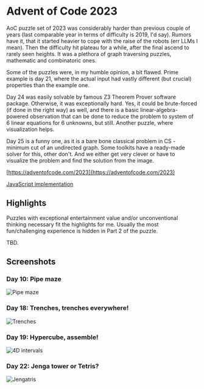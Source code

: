 # Advent of Code 2023

AoC puzzle set of 2023 was considerably harder than previous couple of years (last comparable year in terms of difficulty is 2019, I'd say). Rumors have it, that it started heavier to cope with the raise of the robots (err LLMs I mean). Then the difficulty hit plateau for a while, after the final ascend to rarely seen heights. It was a plethora of graph traversing puzzles, mathematic and combinatoric ones.

Some of the puzzles were, in my humble opinion, a bit flawed. Prime example is day 21, where the actual input had vastly different (but crucial) properties than the example one.

Day 24 was easily solvable by famous Z3 Theorem Prover software package. Otherwise, it was exceptionally hard. Yes, it could be brute-forced (if done in the right way) as well, and there is a basic linear-algebra-powered observation that can be done to reduce the problem to system of 6 linear equations for 6 unknowns, but still. Another puzzle, where visualization helps.

Day 25 is a funny one, as it is a bare bone classical problem in CS - minimum cut of an undirected graph. Some toolkits have a ready-made solver for this, other don't. And we either get very clever or have to visualize the problem and find the solution from the image.

[https://adventofcode.com/2023](https://adventofcode.com/2023)

[JavaScript implementation](https://github.com/surgi1/adventofcode/tree/main/2023)

## Highlights

Puzzles with exceptional entertainment value and/or unconventional thinking necessary fit the highlights for me. Usually the most fun/challenging experience is hidden in Part 2 of the puzzle.

TBD.

## Screenshots

### Day 10: Pipe maze

![Pipe maze](https://surgi1.github.io/adventofcode/screenshots/2023_10.png)

### Day 18: Trenches, trenches everywhere!

![Trenches](https://surgi1.github.io/adventofcode/screenshots/2023_18.png)

### Day 19: Hypercube, assemble!

![4D intervals](https://surgi1.github.io/adventofcode/screenshots/2023_19.png)

### Day 22: Jenga tower or Tetris?

![Jengatris](https://surgi1.github.io/adventofcode/screenshots/2023_22.png)
